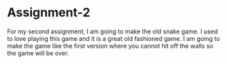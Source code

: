 # Assignment-2
For my second assignment, I am going to make the old snake game. I used to love playing this game and it is a great old fashioned game. I am going to make the game like the first version where you cannot hit off the walls so the game will be over.
